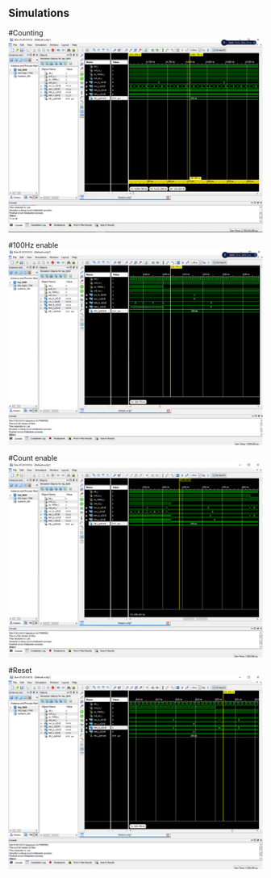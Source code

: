 ## Simulations

#Counting
![Simulation_count](../Screens/Lab7_Isim1.png)

#100Hz enable
![Simulation_100Hz_en](../Screens/Lab7_Isim2.png)

#Count enable
![Simulation_cnt_en](../Screens/Lab7_Isim3.png)

#Reset
![Simulation_reset](../Screens/Lab7_Isim4.png)



